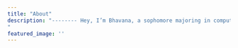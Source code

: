 ```yaml
---
title: "About"
description: "-------- Hey, I’m Bhavana, a sophomore majoring in computer sciences. ------    Open source enthusiast | Dance enthusiast
"
featured_image: ''
---
```


